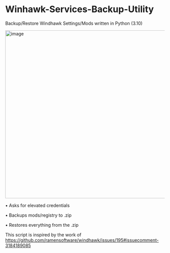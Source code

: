 # Winhawk-Services-Backup-Utility
Backup/Restore Windhawk Settings/Mods written in Python (3.10)

<img width="702" height="532" alt="image" src="https://github.com/user-attachments/assets/7cf9d5bc-cda3-4a02-8f8e-ad7232d85588" />

• Asks for elevated credentials

• Backups mods/registry to .zip

• Restores everything from the .zip

This script is inspired by the work of https://github.com/ramensoftware/windhawk/issues/195#issuecomment-3184189085
